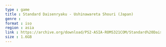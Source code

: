 ```yaml
---
type : game
title : Standard Daisenryaku - Ushinawareta Shouri (Japan)
genre : 
format : iso
region : asia
link : https://archive.org/download/PS2-ASIA-ROMS321COM/Standard%20Daisenryaku%20-%20Ushinawareta%20Shouri%20%28Japan%29.7z
size : 1.6GB
---
```


